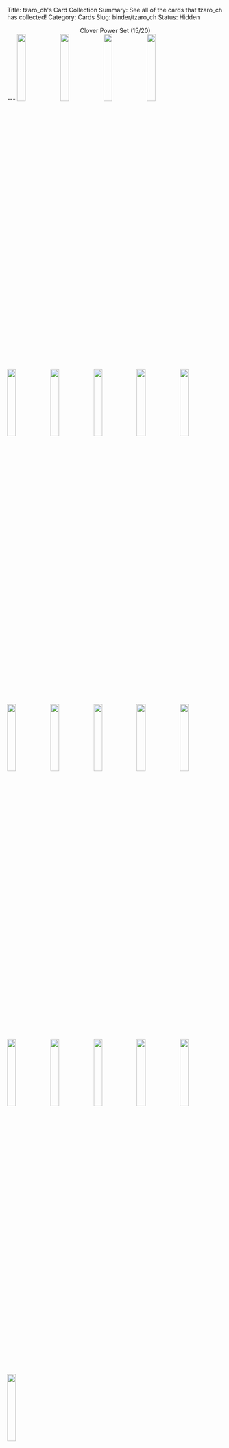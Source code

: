 Title: tzaro_ch's Card Collection
Summary: See all of the cards that tzaro_ch has collected!
Category: Cards
Slug: binder/tzaro_ch
Status: Hidden

<center>Clover Power Set (15/20)</center>
---
<span title='7 Cards'><a href='/card/21237ee9b3ca1/'><img src='/images/cards/21237ee9b3ca1-small.png' width='20%'></a></span><span title='1 Card'><a href='/card/7cc1d724b2621/'><img src='/images/cards/7cc1d724b2621-small.png' width='20%'></a></span><span title='2 Cards'><a href='/card/547c93afbd692/'><img src='/images/cards/547c93afbd692-small.png' width='20%'></a></span><span title='2 Cards'><a href='/card/fc19809dc9183/'><img src='/images/cards/fc19809dc9183-small.png' width='20%'></a></span><img src='/images/cards/back-small.png' width='20%'><img src='/images/cards/back-small.png' width='20%'><span title='3 Cards'><a href='/card/c4ce84b15fed7/'><img src='/images/cards/c4ce84b15fed7-small.png' width='20%'></a></span><span title='2 Cards'><a href='/card/b92b48f7f5e28/'><img src='/images/cards/b92b48f7f5e28-small.png' width='20%'></a></span><span title='4 Cards'><a href='/card/96487ec96fb09/'><img src='/images/cards/96487ec96fb09-small.png' width='20%'></a></span><img src='/images/cards/back-small.png' width='20%'><img src='/images/cards/back-small.png' width='20%'><span title='3 Cards'><a href='/card/d7064d6712ea12/'><img src='/images/cards/d7064d6712ea12-small.png' width='20%'></a></span><span title='2 Cards'><a href='/card/d72e35b107d113/'><img src='/images/cards/d72e35b107d113-small.png' width='20%'></a></span><span title='5 Cards'><a href='/card/e5208a7c3e7e14/'><img src='/images/cards/e5208a7c3e7e14-small.png' width='20%'></a></span><span title='4 Cards'><a href='/card/8afda7024ce515/'><img src='/images/cards/8afda7024ce515-small.png' width='20%'></a></span><span title='6 Cards'><a href='/card/47e418648ab716/'><img src='/images/cards/47e418648ab716-small.png' width='20%'></a></span><img src='/images/cards/back-small.png' width='20%'><span title='3 Cards'><a href='/card/19d6ffca4e1818/'><img src='/images/cards/19d6ffca4e1818-small.png' width='20%'></a></span><span title='4 Cards'><a href='/card/b85133aeee1f19/'><img src='/images/cards/b85133aeee1f19-small.png' width='20%'></a></span><span title='2 Cards'><a href='/card/24baab34ee5420/'><img src='/images/cards/24baab34ee5420-small.png' width='20%'></a></span><center>Radish Riot Set (18/20)</center>
---
<span title='3 Cards'><a href='/card/83c4720aa822/'><img src='/images/cards/83c4720aa822-small.png' width='20%'></a></span><img src='/images/cards/back-small.png' width='20%'><span title='1 Card'><a href='/card/0b8f34452424/'><img src='/images/cards/0b8f34452424-small.png' width='20%'></a></span><span title='2 Cards'><a href='/card/d05b9c77a425/'><img src='/images/cards/d05b9c77a425-small.png' width='20%'></a></span><span title='2 Cards'><a href='/card/3f2139cc3926/'><img src='/images/cards/3f2139cc3926-small.png' width='20%'></a></span><span title='4 Cards'><a href='/card/ffb1eeb66327/'><img src='/images/cards/ffb1eeb66327-small.png' width='20%'></a></span><span title='3 Cards'><a href='/card/f5240da30028/'><img src='/images/cards/f5240da30028-small.png' width='20%'></a></span><span title='1 Card'><a href='/card/5f989bebb229/'><img src='/images/cards/5f989bebb229-small.png' width='20%'></a></span><span title='4 Cards'><a href='/card/86ef1d0db530/'><img src='/images/cards/86ef1d0db530-small.png' width='20%'></a></span><span title='2 Cards'><a href='/card/9bee98d4a331/'><img src='/images/cards/9bee98d4a331-small.png' width='20%'></a></span><span title='3 Cards'><a href='/card/26a11faa1f32/'><img src='/images/cards/26a11faa1f32-small.png' width='20%'></a></span><span title='1 Card'><a href='/card/bb2681c93233/'><img src='/images/cards/bb2681c93233-small.png' width='20%'></a></span><span title='1 Card'><a href='/card/05eef9689034/'><img src='/images/cards/05eef9689034-small.png' width='20%'></a></span><span title='2 Cards'><a href='/card/d6550f9acc35/'><img src='/images/cards/d6550f9acc35-small.png' width='20%'></a></span><span title='4 Cards'><a href='/card/8768b8000536/'><img src='/images/cards/8768b8000536-small.png' width='20%'></a></span><span title='2 Cards'><a href='/card/6cfc679a9237/'><img src='/images/cards/6cfc679a9237-small.png' width='20%'></a></span><span title='1 Card'><a href='/card/67d3c2503338/'><img src='/images/cards/67d3c2503338-small.png' width='20%'></a></span><span title='1 Card'><a href='/card/0d4276ecfb39/'><img src='/images/cards/0d4276ecfb39-small.png' width='20%'></a></span><img src='/images/cards/back-small.png' width='20%'><span title='2 Cards'><a href='/card/b92b7a1bac41/'><img src='/images/cards/b92b7a1bac41-small.png' width='20%'></a></span><center>Solar Song Set (10/20)</center>
---
<img src='/images/cards/back-small.png' width='20%'><img src='/images/cards/back-small.png' width='20%'><span title='1 Card'><a href='/card/bcb50e841577/'><img src='/images/cards/bcb50e841577-small.png' width='20%'></a></span><span title='1 Card'><a href='/card/574baa8ef5d4/'><img src='/images/cards/574baa8ef5d4-small.png' width='20%'></a></span><span title='2 Cards'><a href='/card/4b517d7ae5d4/'><img src='/images/cards/4b517d7ae5d4-small.png' width='20%'></a></span><img src='/images/cards/back-small.png' width='20%'><img src='/images/cards/back-small.png' width='20%'><img src='/images/cards/back-small.png' width='20%'><img src='/images/cards/back-small.png' width='20%'><img src='/images/cards/back-small.png' width='20%'><span title='1 Card'><a href='/card/534c4c920c48/'><img src='/images/cards/534c4c920c48-small.png' width='20%'></a></span><span title='1 Card'><a href='/card/b8dace78a99f/'><img src='/images/cards/b8dace78a99f-small.png' width='20%'></a></span><img src='/images/cards/back-small.png' width='20%'><span title='1 Card'><a href='/card/0e67478fb9e5/'><img src='/images/cards/0e67478fb9e5-small.png' width='20%'></a></span><img src='/images/cards/back-small.png' width='20%'><span title='1 Card'><a href='/card/ccc5d4733ba0/'><img src='/images/cards/ccc5d4733ba0-small.png' width='20%'></a></span><img src='/images/cards/back-small.png' width='20%'><span title='1 Card'><a href='/card/7e43526ba582/'><img src='/images/cards/7e43526ba582-small.png' width='20%'></a></span><span title='2 Cards'><a href='/card/0d266637bc8a/'><img src='/images/cards/0d266637bc8a-small.png' width='20%'></a></span><span title='1 Card'><a href='/card/67316e85e056/'><img src='/images/cards/67316e85e056-small.png' width='20%'></a></span>
---
<center><h2>Event Cards (2)</h2></center>
---
<center><a href='/card/364608a3e2f1/'><img src='/images/cards/364608a3e2f1-small.png' width='20%'></a><a href='/card/11ed4acddac8/'><img src='/images/cards/11ed4acddac8-small.png' width='20%'></a></center>